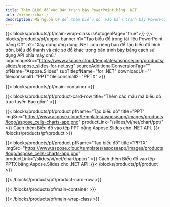 ```yaml
---
title: Thêm Biểu đồ vào Bản trình bày PowerPoint bằng .NET
url: /vi/net/chart/
description: Mã nguồn C# để thêm biểu đồ vào bản trình bày PowerPoint
---
```


{{< blocks/products/pf/main-wrap-class isAutogenPage="true">}}
{{< blocks/products/pf/upper-banner h1="Tạo biểu đồ trong tài liệu PowerPoint bằng C#" h2="Xây dựng ứng dụng .NET của riêng bạn để tạo biểu đồ hình tròn, biểu đồ thanh và các sơ đồ khác trong bản trình bày bằng cách sử dụng API phía máy chủ." logoImageSrc="https://www.aspose.cloud/templates/aspose/img/products/slides/aspose_slides-for-net.svg" sourceAdditionalConversionTag="" pfName="Aspose.Slides" subTitlepfName="for .NET" downloadUrl="" fileiconsmall1="PPT" fileiconsmall2="PPTX" >}}

{{< blocks/products/pf/main-container >}}

{{< blocks/products/pf/product-card-row title="Thêm các mẫu mã biểu đồ trực tuyến Bao gồm" >}}

{{< blocks/products/pf/product pfName="Tạo biểu đồ" title="PPT" imgSrc="https://www.aspose.cloud/templates/asposeapp/images/products/logo/aspose_cells-charts-app.png" productLink="/slides/vi/net/chart/ppt/" >}}
Cách thêm Biểu đồ vào tệp PPT bằng Aspose.Slides cho .NET API.
{{< /blocks/products/pf/product >}}

{{< blocks/products/pf/product pfName="Tạo biểu đồ" title="PPTX" imgSrc="https://www.aspose.cloud/templates/asposeapp/images/products/logo/aspose_cells-charts-app.png" productLink="/slides/vi/net/chart/pptx/" >}}
Cách thêm Biểu đồ vào tệp PPTX bằng Aspose.Slides cho .NET API.
{{< /blocks/products/pf/product >}}



{{< /blocks/products/pf/product-card-row >}}

{{< /blocks/products/pf/main-container >}}
    
{{< /blocks/products/pf/main-wrap-class >}}